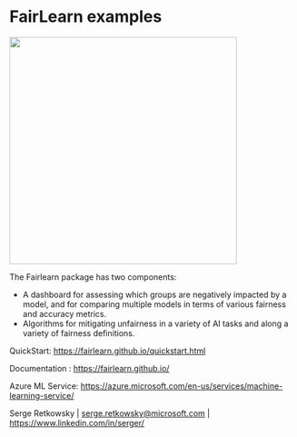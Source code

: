 # FairLearn examples

<img src="https://fairlearn.github.io/_static/images/header-image.png" width="400">

The Fairlearn package has two components:
- A dashboard for assessing which groups are negatively impacted by a model, and for comparing multiple models in terms of various fairness and accuracy metrics.
- Algorithms for mitigating unfairness in a variety of AI tasks and along a variety of fairness definitions.

QuickStart: https://fairlearn.github.io/quickstart.html

Documentation : https://fairlearn.github.io/

Azure ML Service: https://azure.microsoft.com/en-us/services/machine-learning-service/

Serge Retkowsky | serge.retkowsky@microsoft.com | https://www.linkedin.com/in/serger/
